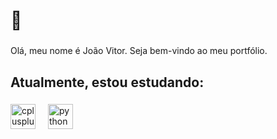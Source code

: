 <h1 align="left">🎉</h1>

###

<p align="left">Olá, meu nome é João Vitor. Seja bem-vindo ao meu portfólio.</p>

###

<h2 align="left">Atualmente, estou estudando:</h2>

###

<div align="left">
  <img src="https://cdn.jsdelivr.net/gh/devicons/devicon/icons/cplusplus/cplusplus-original.svg" height="40" alt="cplusplus logo"  />
  <img width="12" />
  <img src="https://cdn.jsdelivr.net/gh/devicons/devicon/icons/python/python-original.svg" height="40" alt="python logo"  />
</div>

###
